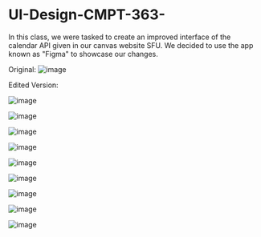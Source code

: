 # UI-Design-CMPT-363-

  In this class, we were tasked to create an improved interface of the calendar API given in our canvas website SFU. We decided to use the app known as "Figma" to showcase our changes. 
  
  Original:
  ![image](https://user-images.githubusercontent.com/79422601/135359212-c4ca5bed-48f6-4180-876a-9386e3770306.png)
  
  
  Edited Version:


![image](https://user-images.githubusercontent.com/79422601/135358506-079180ad-96ec-40e5-b80a-306c8fd936e3.png)

![image](https://user-images.githubusercontent.com/79422601/135359384-796c3cc9-e761-4f20-99bb-1d83a33b5995.png)

![image](https://user-images.githubusercontent.com/79422601/135359411-8c4ec93d-2a6a-446e-bea7-8c88fc3f711a.png)

![image](https://user-images.githubusercontent.com/79422601/135359445-1e856a0b-b053-40d7-8a5f-3f4fa777c3f3.png)

![image](https://user-images.githubusercontent.com/79422601/135359467-59482967-9714-4845-b793-f10aa0ff9877.png)

![image](https://user-images.githubusercontent.com/79422601/135359486-87a2aec3-4a1e-4dcf-9eff-38c296bd4ac3.png)

![image](https://user-images.githubusercontent.com/79422601/135359517-322a03d3-46cb-4050-ae8d-78894c2af408.png)

![image](https://user-images.githubusercontent.com/79422601/135359548-a441677a-58b4-4d06-a4dc-7ef6440e25c5.png)

![image](https://user-images.githubusercontent.com/79422601/135359602-0f660171-0fe9-40ce-be7f-88c922e7c8bd.png)

